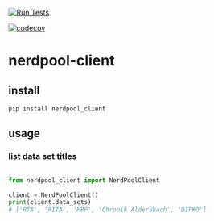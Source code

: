 [![Run Tests](https://github.com/acdh-oeaw/nerdpool-client/actions/workflows/test.yml/badge.svg)](https://github.com/acdh-oeaw/nerdpool-client/actions/workflows/test.yml)

[![codecov](https://codecov.io/gh/acdh-oeaw/nerdpool-client/branch/master/graph/badge.svg?token=LXKIMGDXXF)](https://codecov.io/gh/acdh-oeaw/nerdpool-client)

# nerdpool-client

## install

`pip install nerdpool_client`

## usage

### list data set titles


```python

from nerdpool_client import NerdPoolClient

client = NerdPoolClient()
print(client.data_sets)
# ['RTA', 'RITA', 'MRP', 'Chronik Aldersbach', 'DIPKO']
```

